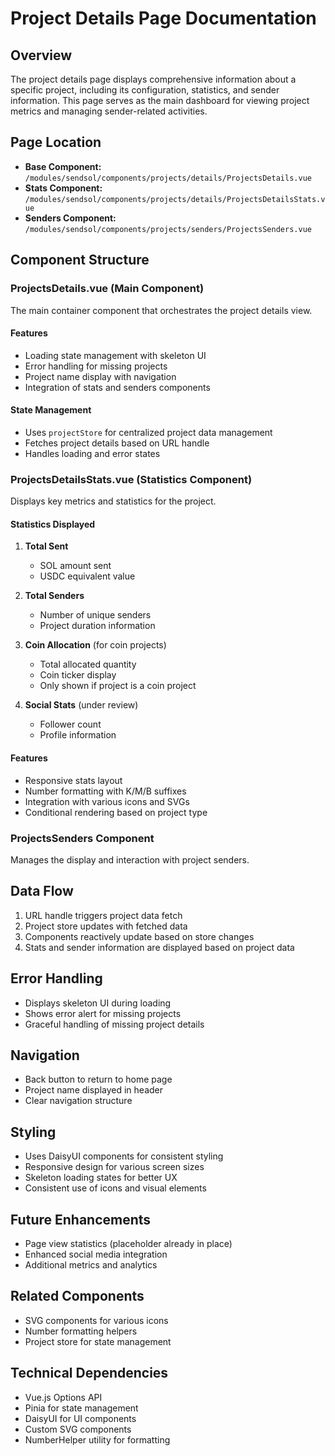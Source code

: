 # Project Details Page Documentation

## Overview
The project details page displays comprehensive information about a specific project, including its configuration, statistics, and sender information. This page serves as the main dashboard for viewing project metrics and managing sender-related activities.

## Page Location
- **Base Component:** `/modules/sendsol/components/projects/details/ProjectsDetails.vue`
- **Stats Component:** `/modules/sendsol/components/projects/details/ProjectsDetailsStats.vue`
- **Senders Component:** `/modules/sendsol/components/projects/senders/ProjectsSenders.vue`

## Component Structure

### ProjectsDetails.vue (Main Component)
The main container component that orchestrates the project details view.

#### Features
- Loading state management with skeleton UI
- Error handling for missing projects
- Project name display with navigation
- Integration of stats and senders components

#### State Management
- Uses `projectStore` for centralized project data management
- Fetches project details based on URL handle
- Handles loading and error states

### ProjectsDetailsStats.vue (Statistics Component)
Displays key metrics and statistics for the project.

#### Statistics Displayed
1. **Total Sent**
   - SOL amount sent
   - USDC equivalent value
   
2. **Total Senders**
   - Number of unique senders
   - Project duration information

3. **Coin Allocation** (for coin projects)
   - Total allocated quantity
   - Coin ticker display
   - Only shown if project is a coin project

4. **Social Stats** (under review)
   - Follower count
   - Profile information

#### Features
- Responsive stats layout
- Number formatting with K/M/B suffixes
- Integration with various icons and SVGs
- Conditional rendering based on project type

### ProjectsSenders Component
Manages the display and interaction with project senders.

## Data Flow
1. URL handle triggers project data fetch
2. Project store updates with fetched data
3. Components reactively update based on store changes
4. Stats and sender information are displayed based on project data

## Error Handling
- Displays skeleton UI during loading
- Shows error alert for missing projects
- Graceful handling of missing project details

## Navigation
- Back button to return to home page
- Project name displayed in header
- Clear navigation structure

## Styling
- Uses DaisyUI components for consistent styling
- Responsive design for various screen sizes
- Skeleton loading states for better UX
- Consistent use of icons and visual elements

## Future Enhancements
- Page view statistics (placeholder already in place)
- Enhanced social media integration
- Additional metrics and analytics

## Related Components
- SVG components for various icons
- Number formatting helpers
- Project store for state management

## Technical Dependencies
- Vue.js Options API
- Pinia for state management
- DaisyUI for UI components
- Custom SVG components
- NumberHelper utility for formatting
